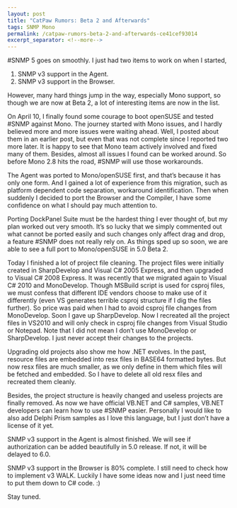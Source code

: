```yaml
---
layout: post
title: "CatPaw Rumors: Beta 2 and Afterwards"
tags: SNMP Mono
permalink: /catpaw-rumors-beta-2-and-afterwards-ce41cef93014
excerpt_separator: <!--more-->
---
```

#SNMP 5 goes on smoothly. I just had two items to work on when I started,

1. SNMP v3 support in the Agent.
1. SNMP v3 support in the Browser.

However, many hard things jump in the way, especially Mono support, so though we are now at Beta 2, a lot of interesting items are now in the list.
<!--more-->

On April 10, I finally found some courage to boot openSUSE and tested #SNMP against Mono. The journey started with Mono issues, and I hardly believed more and more issues were waiting ahead. Well, I posted about them in an earlier post, but even that was not complete since I reported two more later. It is happy to see that Mono team actively involved and fixed many of them. Besides, almost all issues I found can be worked around. So before Mono 2.8 hits the road, #SNMP will use those workarounds.

The Agent was ported to Mono/openSUSE first, and that’s because it has only one form. And I gained a lot of experience from this migration, such as platform dependent code separation, workaround identification. Then when suddenly I decided to port the Browser and the Compiler, I have some confidence on what I should pay much attention to.

Porting DockPanel Suite must be the hardest thing I ever thought of, but my plan worked out very smooth. It’s so lucky that we simply commented out what cannot be ported easily and such changes only affect drag and drop, a feature #SNMP does not really rely on. As things sped up so soon, we are able to see a full port to Mono/openSUSE in 5.0 Beta 2.

Today I finished a lot of project file cleaning. The project files were initially created in SharpDevelop and Visual C# 2005 Express, and then upgraded to Visual C# 2008 Express. It was recently that we migrated again to Visual C# 2010 and MonoDevelop. Though MSBuild script is used for csproj files, we must confess that different IDE vendors choose to make use of it differently (even VS generates terrible csproj structure if I dig the files further). So price was paid when I had to avoid csproj file changes from MonoDevelop. Soon I gave up SharpDevelop. Now I recreated all the project files in VS2010 and will only check in csproj file changes from Visual Studio or Notepad. Note that I did not mean I don’t use MonoDevelop or SharpDevelop. I just never accept their changes to the projects.

Upgrading old projects also show me how .NET evolves. In the past, resource files are embedded into resx files in BASE64 formatted bytes. But now resx files are much smaller, as we only define in them which files will be fetched and embedded. So I have to delete all old resx files and recreated them cleanly.

Besides, the project structure is heavily changed and useless projects are finally removed. As now we have official VB.NET and C# samples, VB.NET developers can learn how to use #SNMP easier. Personally I would like to also add Delphi Prism samples as I love this language, but I just don’t have a license of it yet.

SNMP v3 support in the Agent is almost finished. We will see if authorization can be added beautifully in 5.0 release. If not, it will be delayed to 6.0.

SNMP v3 support in the Browser is 80% complete. I still need to check how to implement v3 WALK. Luckily I have some ideas now and I just need time to put them down to C# code. :)

Stay tuned.
